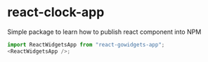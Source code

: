 # react-clock-app

Simple package to learn how to publish react component into NPM

```javascript
import ReactWidgetsApp from "react-gowidgets-app";
<ReactWidgetsApp />;
```
